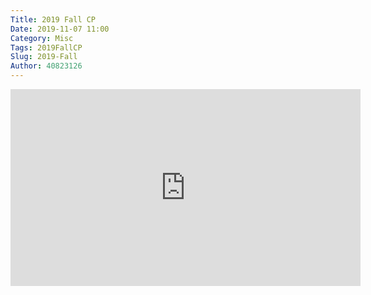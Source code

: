 ```yaml
---
Title: 2019 Fall CP
Date: 2019-11-07 11:00
Category: Misc
Tags: 2019FallCP
Slug: 2019-Fall
Author: 40823126
---
```

<iframe width="560" height="315" src="https://www.youtube.com/embed/m6STKa1d5lg" frameborder="0" allow="accelerometer; autoplay; encrypted-media; gyroscope; picture-in-picture" allowfullscreen></iframe>